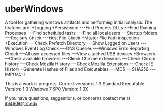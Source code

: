 # uberWindows
A tool for gathering windows artifacts and performing initial analysis.
The features are:
+Logging
+Persistence
---Find Process DLLs
---Find Running Processes
---Find scheduled tasks
---Find all local users
---Startup folders
---Registry Check
---Host File Check
+Master File Path Inspection
+Execution
---Check Prefetch Directory
---Show Logged on Users
---Windows Event Log Check
---DNS Queries
---Windows Error Reporting Check
---All user accessed files
---View attached USB devices
+Browsers
---Check available browsers
---Check Chrome extensions
---Check Chrom history
---Check Mozilla History
---Check Mozilla Extensions
---Check IE History
+Generate Hashes of Files and Executables
---MD5
---SHA256
---IMPHASH

This is a work in progress. Current version is 1.3
Standard Executable Version: 1.3
Windows 7 SP0 Version: 1.3X

If you have questions, suggestions, or concerns contact me at jbl4908@rit.edu
